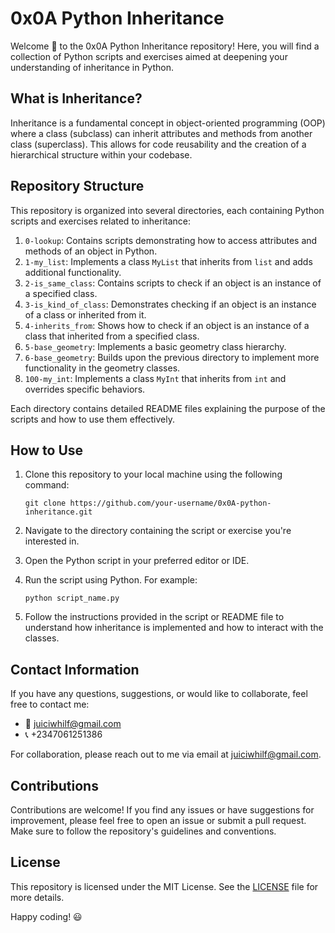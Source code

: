 # 0x0A Python Inheritance

Welcome 👋 to the 0x0A Python Inheritance repository! Here, you will find a collection of Python scripts and exercises aimed at deepening your understanding of inheritance in Python.

## What is Inheritance?

Inheritance is a fundamental concept in object-oriented programming (OOP) where a class (subclass) can inherit attributes and methods from another class (superclass). This allows for code reusability and the creation of a hierarchical structure within your codebase.

## Repository Structure

This repository is organized into several directories, each containing Python scripts and exercises related to inheritance:

1. `0-lookup`: Contains scripts demonstrating how to access attributes and methods of an object in Python.
2. `1-my_list`: Implements a class `MyList` that inherits from `list` and adds additional functionality.
3. `2-is_same_class`: Contains scripts to check if an object is an instance of a specified class.
4. `3-is_kind_of_class`: Demonstrates checking if an object is an instance of a class or inherited from it.
5. `4-inherits_from`: Shows how to check if an object is an instance of a class that inherited from a specified class.
6. `5-base_geometry`: Implements a basic geometry class hierarchy.
7. `6-base_geometry`: Builds upon the previous directory to implement more functionality in the geometry classes.
8. `100-my_int`: Implements a class `MyInt` that inherits from `int` and overrides specific behaviors.

Each directory contains detailed README files explaining the purpose of the scripts and how to use them effectively.

## How to Use

1. Clone this repository to your local machine using the following command:
    ```
    git clone https://github.com/your-username/0x0A-python-inheritance.git
    ```

2. Navigate to the directory containing the script or exercise you're interested in.

3. Open the Python script in your preferred editor or IDE.

4. Run the script using Python. For example:
    ```
    python script_name.py
    ```

5. Follow the instructions provided in the script or README file to understand how inheritance is implemented and how to interact with the classes.

## Contact Information

If you have any questions, suggestions, or would like to collaborate, feel free to contact me:

- 📧 [juiciwhilf@gmail.com](mailto:juiciwhilf@gmail.com)
- :telephone_receiver: +2347061251386

For collaboration, please reach out to me via email at [juiciwhilf@gmail.com](mailto:juiciwhilf@gmail.com).

## Contributions

Contributions are welcome! If you find any issues or have suggestions for improvement, please feel free to open an issue or submit a pull request. Make sure to follow the repository's guidelines and conventions.

## License

This repository is licensed under the MIT License. See the [LICENSE](LICENSE) file for more details.

Happy coding! 😃
